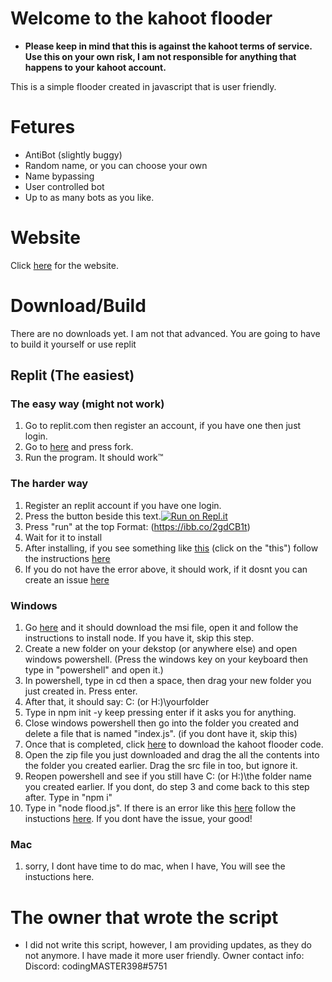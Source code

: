 # Welcome to the kahoot flooder

* __Please keep in mind that this is against the kahoot terms of service. Use this on your own risk, I am not responsible for anything that happens to your kahoot account.__

This is a simple flooder created in javascript that is user friendly.

# Fetures

* AntiBot (slightly buggy)
* Random name, or you can choose your own
* Name bypassing
* User controlled bot
* Up to as many bots as you like.

# Website

Click [here](https://KahootFlooderWeb.printedwaste.repl.co) for the website.

# Download/Build
There are no downloads yet. I am not that advanced. You are going to have to build it yourself or use replit

## Replit (The easiest)

### The easy way (might not work)
 1. Go to replit.com then register an account, if you have one then just login.
 2. Go to [here](https://replit.com/@PrintedWaste/Kahoot-Flooder-or-V-02?v=1) and press fork.
 3. Run the program. It should work™

### The harder way 

1. Register an replit account if you have one login.
2. Press the button beside this text.[![Run on Repl.it](https://repl.it/badge/github/Kief5555/kahoot-flooder)](https://repl.it/github/Kief5555/kahoot-flooder)
3. Press "run" at the top Format: (https://ibb.co/2gdCB1t)
4. Wait for it to install
5. After installing, if you see something like [this](https://ibb.co/m6hkG3V) (click on the "this") follow the instructions [here](https://github.com/Kief5555/kahoot-flooder/blob/main/src-issue.md)
6. If you do not have the error above, it should work, if it dosnt you can create an issue [here](https://github.com/Kief5555/kahoot-flooder/issues/new)

### Windows 
1. Go [here](https://nodejs.org/dist/v16.13.0/node-v16.13.0-x86.msi) and it should download the msi file, open it and follow the instructions to install node. If you have it, skip this step.
2. Create a new folder on your dekstop (or anywhere else) and open windows powershell. (Press the windows key on your keyboard then type in "powershell" and open it.)
3. In powershell, type in cd then a space, then drag your new folder you just created in. Press enter. 
4. After that, it should say: C: (or H:)\yourfolder
5. Type in npm init -y keep pressing enter if it asks you for anything.
6. Close windows powershell then go into the folder you created and delete a file that is named "index.js". (if you dont have it, skip this)
7. Once that is completed, click [here](https://github.com/Kief5555/kahoot-flooder/archive/refs/tags/0.01.zip) to download the kahoot flooder code.
8. Open the zip file you just downloaded and drag the all the contents into the folder you created earlier. Drag the src file in too, but ignore it.
9. Reopen powershell and see if you still have C: (or H:)\the folder name you created earlier. If you dont, do step 3 and come back to this step after. Type in "npm i"
10. Type in "node flood.js". If there is an error like this [here](https://ibb.co/m6hkG3V) follow the instuctions [here](https://github.com/Kief5555/kahoot-flooder/blob/main/src-issue.md). If you dont have the issue, your good!

### Mac
1. sorry, I dont have time to do mac, when I have, You will see the instuctions here. 
 

# The owner that wrote the script
* I did not write this script, however, I am providing updates, as they do not anymore. I have made it more user friendly. Owner contact info: Discord: codingMASTER398#5751

 



